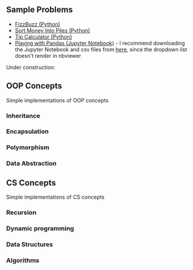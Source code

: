 ## Sample Problems
* [FizzBuzz (Python)](https://github.com/SLAldridge/SAldridge/blob/main/FizzBuzz.py)
* [Sort Money Into Piles (Python)](https://github.com/SLAldridge/SAldridge/blob/main/Money_Piles.py)
* [Tip Calculator (Python)](https://github.com/SLAldridge/SAldridge/blob/main/tip_calculator.py)
* [Playing with Pandas (Jupyter Notebook)](https://nbviewer.jupyter.org/github/SLAldridge/Pandas_Projects/blob/main/Playing_with_Pandas.ipynb) - I recommend downloading the Jupyter Notebook and csv files from [here](https://github.com/SLAldridge/Pandas_Projects), since the dropdown list doesn't render in nbviewer

Under construction: 

## OOP Concepts
Simple implementations of OOP concepts

### Inheritance
### Encapsulation
### Polymorphism
### Data Abstraction

## CS Concepts
Simple implementations of CS concepts

### Recursion

### Dynamic programming

### Data Structures

### Algorithms 
